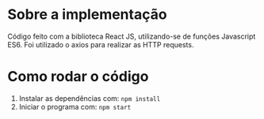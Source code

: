 # Sobre a implementação
Código feito com a biblioteca React JS, utilizando-se de funções Javascript ES6.
Foi utilizado o axios para realizar as HTTP requests.

# Como rodar o código
1. Instalar as dependências com: ```npm install```
2. Iniciar o programa com: ```npm start```
